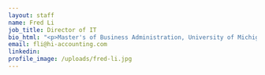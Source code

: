 ```yaml
---
layout: staff
name: Fred Li
job_title: Director of IT
bio_html: "<p>Master's of Business Administration, University of Michigan & UH Hawaii, Manoa</p>"
email: fli@hi-accounting.com
linkedin:
profile_image: /uploads/fred-li.jpg
---
```



